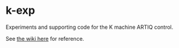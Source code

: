 # k-exp
Experiments and supporting code for the K machine ARTIQ control.

See [the wiki here](https://github.com/ucsb-amo/k-exp/wiki) for reference.
